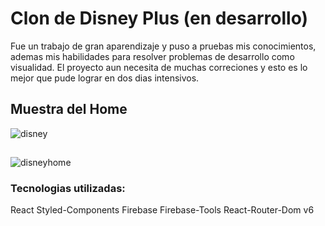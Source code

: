 # Clon de Disney Plus (en desarrollo)

Fue un trabajo de gran aparendizaje y puso  a pruebas mis conocimientos, ademas mis habilidades para resolver problemas de desarrollo como visualidad. El proyecto aun necesita de muchas correciones y esto es lo mejor que pude lograr en dos dias intensivos.

## Muestra del Home

![disney](https://user-images.githubusercontent.com/86807770/186581861-233f7a00-fb02-472f-b9ae-5ffe1f26af4e.jpg)
##
![disneyhome](https://user-images.githubusercontent.com/86807770/186582237-4a709d24-64f4-48d4-8ce8-a1b61414c6cb.jpg)

### Tecnologias utilizadas:
React
Styled-Components
Firebase Firebase-Tools
React-Router-Dom v6
